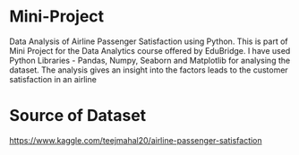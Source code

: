 # Mini-Project
Data Analysis of Airline Passenger Satisfaction using Python. This is part of Mini Project for the Data Analytics course offered by EduBridge.
I have used Python Libraries - Pandas, Numpy, Seaborn and Matplotlib for analysing the dataset. The analysis gives an insight into the factors leads to the customer satisfaction in an airline

# Source of Dataset
https://www.kaggle.com/teejmahal20/airline-passenger-satisfaction



